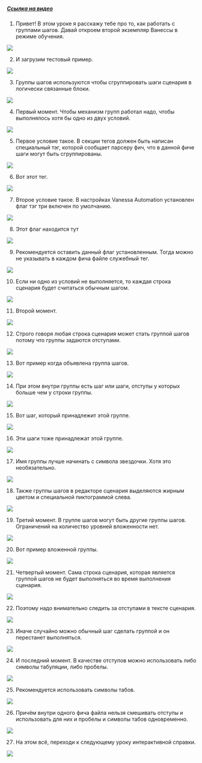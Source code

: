 ﻿##### [Ссылка на видео](https://youtu.be/Mc7zeXSKzh0)

001. Привет! В этом уроке я расскажу тебе про то, как работать с группами шагов. Давай откроем второй экземпляр Ванессы в режиме обучения.

![](https://vanessa-files.do.bit-erp.ru/Doc/1.2.041.1/MD/Глава03/images/000_ГруппыШагов.png)

002. И загрузим тестовый пример.

![](https://vanessa-files.do.bit-erp.ru/Doc/1.2.041.1/MD/Глава03/images/005_ГруппыШагов.png)

003. Группы шагов используются чтобы сгруппировать шаги сценария в логически связанные блоки.

![](https://vanessa-files.do.bit-erp.ru/Doc/1.2.041.1/MD/Глава03/images/006_ГруппыШагов.png)

004. Первый момент. Чтобы механизм групп работал надо, чтобы выполнялось хотя бы одно из двух условий.

![](https://vanessa-files.do.bit-erp.ru/Doc/1.2.041.1/MD/Глава03/images/007_ГруппыШагов.png)

005. Первое условие такое. В секции тегов должен быть написан специальный тэг, которой сообщает парсеру фич, что в данной фиче шаги могут быть сгруппированы.

![](https://vanessa-files.do.bit-erp.ru/Doc/1.2.041.1/MD/Глава03/images/008_ГруппыШагов.png)

006. Вот этот тег.

![](https://vanessa-files.do.bit-erp.ru/Doc/1.2.041.1/MD/Глава03/images/011_ГруппыШагов.png)

007. Второе условие такое. В настройках Vanessa Automation установлен флаг тэг три включен по умолчанию.

![](https://vanessa-files.do.bit-erp.ru/Doc/1.2.041.1/MD/Глава03/images/014_ГруппыШагов.png)

008. Этот флаг находится тут

![](https://vanessa-files.do.bit-erp.ru/Doc/1.2.041.1/MD/Глава03/images/023_ГруппыШагов.png)

009. Рекомендуется оставить данный флаг установленным. Тогда можно не указывать в каждом фича файле служебный тег.

![](https://vanessa-files.do.bit-erp.ru/Doc/1.2.041.1/MD/Глава03/images/026_ГруппыШагов.png)

010. Если ни одно из условий не выполняется, то каждая строка сценария будет считаться обычным шагом.

![](https://vanessa-files.do.bit-erp.ru/Doc/1.2.041.1/MD/Глава03/images/027_ГруппыШагов.png)

011. Второй момент.

![](https://vanessa-files.do.bit-erp.ru/Doc/1.2.041.1/MD/Глава03/images/029_ГруппыШагов.png)

012. Строго говоря любая строка сценария может стать группой шагов потому что группы задаются отступами.

![](https://vanessa-files.do.bit-erp.ru/Doc/1.2.041.1/MD/Глава03/images/030_ГруппыШагов.png)

013. Вот пример когда объявлена группа шагов.

![](https://vanessa-files.do.bit-erp.ru/Doc/1.2.041.1/MD/Глава03/images/033_ГруппыШагов.png)

014. При этом внутри группы есть шаг или шаги, отступы у которых больше чем у строки группы.

![](https://vanessa-files.do.bit-erp.ru/Doc/1.2.041.1/MD/Глава03/images/036_ГруппыШагов.png)

015. Вот шаг, который принадлежит этой группе.

![](https://vanessa-files.do.bit-erp.ru/Doc/1.2.041.1/MD/Глава03/images/039_ГруппыШагов.png)

016. Эти шаги тоже принадлежат этой группе.

![](https://vanessa-files.do.bit-erp.ru/Doc/1.2.041.1/MD/Глава03/images/044_ГруппыШагов.png)

017. Имя группы лучше начинать с символа звездочки. Хотя это необязательно.

![](https://vanessa-files.do.bit-erp.ru/Doc/1.2.041.1/MD/Глава03/images/049_ГруппыШагов.png)

018. Также группы шагов в редакторе сценария выделяются жирным цветом и специальной пиктограммой слева.

![](https://vanessa-files.do.bit-erp.ru/Doc/1.2.041.1/MD/Глава03/images/052_ГруппыШагов.png)

019. Третий момент. В группе шагов могут быть другие группы шагов. Ограничений на количество уровней вложенности нет.

![](https://vanessa-files.do.bit-erp.ru/Doc/1.2.041.1/MD/Глава03/images/053_ГруппыШагов.png)

020. Вот пример вложенной группы.

![](https://vanessa-files.do.bit-erp.ru/Doc/1.2.041.1/MD/Глава03/images/056_ГруппыШагов.png)

021. Четвертый момент. Сама строка сценария, которая является группой шагов не будет выполняться во время выполнения сценария.

![](https://vanessa-files.do.bit-erp.ru/Doc/1.2.041.1/MD/Глава03/images/059_ГруппыШагов.png)

022. Поэтому надо внимательно следить за отступами в тексте сценария.

![](https://vanessa-files.do.bit-erp.ru/Doc/1.2.041.1/MD/Глава03/images/060_ГруппыШагов.png)

023. Иначе случайно можно обычный шаг сделать группой и он перестанет выполняться.

![](https://vanessa-files.do.bit-erp.ru/Doc/1.2.041.1/MD/Глава03/images/061_ГруппыШагов.png)

024. И последний момент. В качестве отступов можно использовать либо символы табуляции, либо пробелы.

![](https://vanessa-files.do.bit-erp.ru/Doc/1.2.041.1/MD/Глава03/images/062_ГруппыШагов.png)

025. Рекомендуется использовать символы табов.

![](https://vanessa-files.do.bit-erp.ru/Doc/1.2.041.1/MD/Глава03/images/063_ГруппыШагов.png)

026. Причём внутри одного фича файла нельзя смешивать отступы и использовать для них и пробелы и символы табов одновременно.

![](https://vanessa-files.do.bit-erp.ru/Doc/1.2.041.1/MD/Глава03/images/064_ГруппыШагов.png)

027. На этом всё, переходи к следующему уроку интерактивной справки.

![](https://vanessa-files.do.bit-erp.ru/Doc/1.2.041.1/MD/Глава03/images/065_ГруппыШагов.png)
